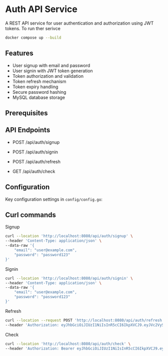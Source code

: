 # Auth API Service

A REST API service for user authentication and authorization using JWT tokens.
To run ther serivce
```bash
docker compose up --build
```

## Features

- User signup with email and password
- User signin with JWT token generation
- Token authorization and validation
- Token refresh mechanism
- Token expiry handling
- Secure password hashing
- MySQL database storage

## Prerequisites

## API Endpoints

- POST /api/auth/signup
    
- POST /api/auth/signin
- POST /api/auth/refresh
- GET /api/auth/check

## Configuration

Key configuration settings in `config/config.go`:


## Curl commands
Signup
```bash
curl --location 'http://localhost:8080/api/auth/signup' \
--header 'Content-Type: application/json' \
--data-raw '{
    "email": "user@example.com",
    "password": "password123"
}'
```

Signin
```bash
curl --location 'http://localhost:8080/api/auth/signin' \
--header 'Content-Type: application/json' \
--data-raw '{
    "email": "user@example.com",
    "password": "password123"
}'
```

Refresh
```bash
curl --location --request POST 'http://localhost:8080/api/auth/refresh' \
--header 'Authorization: eyJhbGciOiJIUzI1NiIsInR5cCI6IkpXVCJ9.eyJVc2VySUQiOjEsIlR5cGUiOiJyZWZyZXNoIiwiZXhwIjoxNzQwOTE4ODUxLCJpYXQiOjE3NDAzMTQwNTF9.1S88hcKl45F2FUsMkwAkN0R8sLy061uyNbmJCkZOEBo'
``` 

Check
```bash
curl --location 'http://localhost:8080/api/auth/check' \
--header 'Authorization: Bearer eyJhbGciOiJIUzI1NiIsInR5cCI6IkpXVCJ9.eyJVc2VySUQiOjEsIlR5cGUiOiJhY2Nlc3MiLCJleHAiOjE3NDAzMTQzMjIsImlhdCI6MTc0MDMxNDI2Mn0.mRgoCq1JjkoKelTBmQb6xvUd5vmV8tjEtIn7r6UgnZo'
```

<!-- @import "[TOC]" {cmd="toc" depthFrom=1 depthTo=6 orderedList=false} -->
